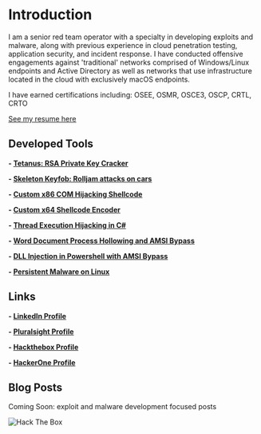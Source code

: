# Introduction

I am a senior red team operator with a specialty in developing exploits and malware, along with previous experience in cloud penetration testing, application security, and incident response. I have conducted offensive engagements against 'traditional' networks comprised of Windows/Linux endpoints and Active Directory as well as networks that use infrastructure located in the cloud with exclusively macOS endpoints.

I have earned certifications including: OSEE, OSMR, OSCE3, OSCP, CRTL, CRTO

[See my resume here](resume2022.pdf)

## Developed Tools
**- [Tetanus: RSA Private Key Cracker](https://github.com/ForeverAnApple/Tetanus)**

**- [Skeleton Keyfob: Rolljam attacks on cars](https://github.com/ColeHouston/skeleton-keyfob)**

**- [Custom x86 COM Hijacking Shellcode](https://github.com/ColeHouston/x86-com-hijack-shellcode)**

**- [Custom x64 Shellcode Encoder](https://github.com/ColeHouston/x64-shellcode-encoder)**

**- [Thread Execution Hijacking in C#](https://github.com/ColeHouston/thread-hijacking-in-csharp)**

**- [Word Document Process Hollowing and AMSI Bypass](https://github.com/ColeHouston/word-vba-process-hollowing)**

**- [DLL Injection in Powershell with AMSI Bypass](https://github.com/ColeHouston/Powershell-DLL-Injection)**

**- [Persistent Malware on Linux](https://github.com/ColeHouston/linux-persistence-malware)**

## Links
**- [LinkedIn Profile](https://linkedin.com/in/cole-houston-1a91b2170)**

**- [Pluralsight Profile](https://app.pluralsight.com/profile/cole-houston)**

**- [Hackthebox Profile](https://www.hackthebox.eu/profile/114142)**

**- [HackerOne Profile](https://hackerone.com/rollie)**

## Blog Posts
Coming Soon: exploit and malware development focused posts


![Hack The Box](https://www.hackthebox.eu/badge/image/114142)
